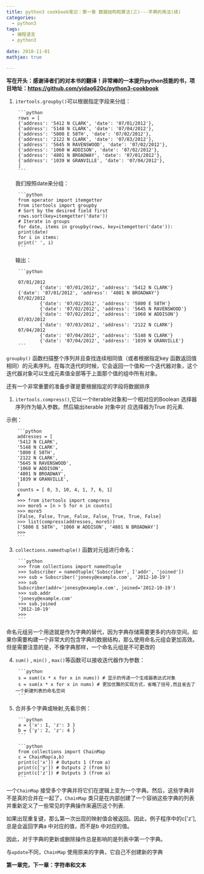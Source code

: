 ```yaml
---
title: python3 cookbook笔记：第一章 数据结构和算法(三)---字典的用法(续)
categories: 
  - python3
tags:
  - 编程语言
  - python3
  
date: 2018-11-01
mathjax: true

---
```



**写在开头：感谢译者们的对本书的翻译！非常棒的一本提升python技能的书，项目地址：https://github.com/yidao620c/python3-cookbook** 

1. `itertools.groupby()`可以根据指定字段来分组：
 
        ```python
        rows = [
        {'address': '5412 N CLARK', 'date': '07/01/2012'},
        {'address': '5148 N CLARK', 'date': '07/04/2012'},
        {'address': '5800 E 58TH', 'date': '07/02/2012'},
        {'address': '2122 N CLARK', 'date': '07/03/2012'},
        {'address': '5645 N RAVENSWOOD', 'date': '07/02/2012'},
        {'address': '1060 W ADDISON', 'date': '07/02/2012'},
        {'address': '4801 N BROADWAY', 'date': '07/01/2012'},
        {'address': '1039 W GRANVILLE', 'date': '07/04/2012'},
        ]
        ```
    我们按照date来分组：

        ```python
        from operator import itemgetter
        from itertools import groupby
        # Sort by the desired field first
        rows.sort(key=itemgetter('date'))
        # Iterate in groups
        for date, items in groupby(rows, key=itemgetter('date')):
        print(date)
        for i in items:
        print(' ', i)
        ```
    输出：

        ```python

        07/01/2012
                {'date': '07/01/2012', 'address': '5412 N CLARK'}
        {'date': '07/01/2012', 'address': '4801 N BROADWAY'}
        07/02/2012
                {'date': '07/02/2012', 'address': '5800 E 58TH'}
                {'date': '07/02/2012', 'address': '5645 N RAVENSWOOD'}
                {'date': '07/02/2012', 'address': '1060 W ADDISON'}
        07/03/2012
                {'date': '07/03/2012', 'address': '2122 N CLARK'}
        07/04/2012
                {'date': '07/04/2012', 'address': '5148 N CLARK'}
                {'date': '07/04/2012', 'address': '1039 W GRANVILLE'}
        ```

`groupby()` 函数扫描整个序列并且查找连续相同值（或者根据指定key 函数返回值相同）的元素序列。在每次迭代的时候，它会返回一个值和一个迭代器对象，这个迭代器对象可以生成元素值全部等于上面那个值的组中所有对象。

还有一个非常重要的准备步骤是要根据指定的字段将数据排序

1.  `itertools.compress()`,它以一个iterable对象和一个相对应的Boolean 选择器序列作为输入参数。然后输出iterable 对象中对
应选择器为True 的元素.

示例：

        ```python
        addresses = [
        '5412 N CLARK',
        '5148 N CLARK',
        '5800 E 58TH',
        '2122 N CLARK',
        '5645 N RAVENSWOOD',
        '1060 W ADDISON',
        '4801 N BROADWAY',
        '1039 W GRANVILLE',
        ]
        counts = [ 0, 3, 10, 4, 1, 7, 6, 1]
        # 
        >>> from itertools import compress
        >>> more5 = [n > 5 for n in counts]
        >>> more5
        [False, False, True, False, False, True, True, False]
        >>> list(compress(addresses, more5))
        ['5800 E 58TH', '1060 W ADDISON', '4801 N BROADWAY']
        >>>
        ```

3. `collections.namedtuple()` 函数对元组进行命名：

        ```python
        >>> from collections import namedtuple
        >>> Subscriber = namedtuple('Subscriber', ['addr', 'joined'])
        >>> sub = Subscriber('jonesy@example.com', '2012-10-19')
        >>> sub
        Subscriber(addr='jonesy@example.com', joined='2012-10-19')
        >>> sub.addr
        'jonesy@example.com'
        >>> sub.joined
        '2012-10-19'
        >>>
        ```
命名元组另一个用途就是作为字典的替代，因为字典存储需要更多的内存空间。如果你需要构建一个非常大的包含字典的数据结构，那么使用命名元组会更加高效。但是需要注意的是，不像字典那样，一个命名元组是不可更改的

4. `sum()` , `min()` , `max()`等函数可以接收迭代器作为参数：

        ```python 
        s = sum((x * x for x in nums)) # 显示的传递一个生成器表达式对象
        s = sum(x * x for x in nums) # 更加优雅的实现方式，省略了括号,而且省去了一个新建列表的命名空间
        ```

1. 合并多个字典或映射,先看示例：

        ```python
        a = {'x': 1, 'z': 3 }
        b = {'y': 2, 'z': 4 }
        ```

        ```python
        from collections import ChainMap
        c = ChainMap(a,b)
        print(c['x']) # Outputs 1 (from a)
        print(c['y']) # Outputs 2 (from b)
        print(c['z']) # Outputs 3 (from a)
        ```

一个`ChainMap` 接受多个字典并将它们在逻辑上变为一个字典。然后，这些字典并不是真的合并在一起了，`ChainMap` 类只是在内部创建了一个容纳这些字典的列表并重新定义了一些常见的字典操作来遍历这个列表.

如果出现重复键，那么第一次出现的映射值会被返回。因此，例子程序中的c['z'],总是会返回字典a 中对应的值，而不是b 中对应的值。

因此，对于字典的更新或删除操作总是影响的是列表中第一个字典。

与`update`不同，`ChainMap` 使用原来的字典，它自己不创建新的字典

**第一章完，下一章：字符串和文本**